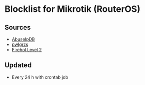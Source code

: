 # Blocklist for Mikrotik (RouterOS)

## Sources
- [AbuseIpDB](https://www.abuseipdb.com/)
- [pwlgrzs](https://github.com/pwlgrzs/Mikrotik-Blacklist)
- [Firehol Level 2](https://github.com/firehol/blocklist-ipsets)

## Updated
- Every 24 h with crontab job
